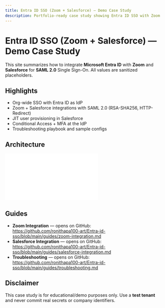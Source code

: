 ```yaml
---
title: Entra ID SSO (Zoom + Salesforce) — Demo Case Study
description: Portfolio-ready case study showing Entra ID SSO with Zoom & Salesforce (sanitized).
---
```



# Entra ID SSO (Zoom + Salesforce) — Demo Case Study

This site summarizes how to integrate **Microsoft Entra ID** with **Zoom** and **Salesforce** for **SAML 2.0** Single Sign-On. All values are sanitized placeholders.

## Highlights
- Org-wide SSO with Entra ID as IdP
- Zoom + Salesforce integrations with SAML 2.0 (RSA-SHA256, HTTP-Redirect)
- JIT user provisioning in Salesforce
- Conditional Access + MFA at the IdP
- Troubleshooting playbook and sample configs


## Architecture
![SSO flow: Entra ID (IdP) with Zoom & Salesforce (SAML 2.0)](architecture.pdf)




## Guides
- **Zoom Integration** — opens on GitHub:  
  https://github.com/ronithapa100-art/Entra-id-sso/blob/main/guides/zoom-integration.md
- **Salesforce Integration** — opens on GitHub:  
  https://github.com/ronithapa100-art/Entra-id-sso/blob/main/guides/salesforce-integration.md
- **Troubleshooting** — opens on GitHub:  
  https://github.com/ronithapa100-art/Entra-id-sso/blob/main/guides/troubleshooting.md

## Disclaimer
This case study is for educational/demo purposes only. Use a **test tenant** and never commit real secrets or company identifiers.

